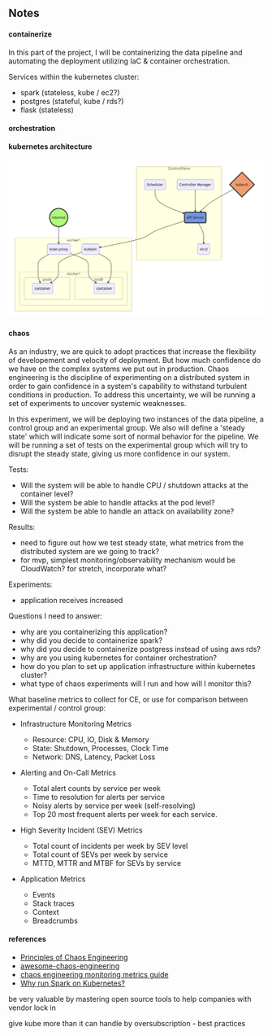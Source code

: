 ## Notes

#### containerize

In this part of the project, I will be containerizing the data pipeline and automating the deployment utilizing IaC & container orchestration.

Services within the kubernetes cluster:

  - spark (stateless, kube / ec2?)
  - postgres (stateful, kube / rds?)
  - flask (stateless)

#### orchestration

**kubernetes architecture**

<p align="center"> 
  <img src="./media/kube_arch.png" alt="kube_arch" width="800px"/>
</p>

#### chaos

As an industry, we are quick to adopt practices that increase the flexibility of developement and velocity of deployment. But how much confidence do we have on the complex systems we put out in production. Chaos engineering is the discipline of experimenting on a distributed system in order to gain confidence in a system's capability to withstand turbulent conditions in production. To address this uncertainty, we will be running a set of experiments to uncover systemic weaknesses.

In this experiment, we will be deploying two instances of the data pipeline, a control group and an experimental group. We also will define a 'steady state' which will indicate some sort of normal behavior for the pipeline. We will be running a set of tests on the experimental group which will try to disrupt the steady state, giving us more confidence in our system.

Tests:

  - Will the system will be able to handle CPU / shutdown attacks at the container level?
  - Will the system be able to handle attacks at the pod level?
  - Will the system be able to handle an attack on availability zone?

Results:

  - need to figure out how we test steady state, what metrics from the distributed system are we going to track?
  - for mvp, simplest monitoring/observability mechanism would be CloudWatch? for stretch, incorporate what?

Experiments:

  - application receives increased 

Questions I need to answer:

  - why are you containerizing this application?
  - why did you decide to containerize spark?
  - why did you decide to containerize postgress instead of using aws rds?
  - why are you using kubernetes for container orchestration?
  - how do you plan to set up application infrastructure within kubernetes cluster?
  - what type of chaos experiments will I run and how will I monitor this?

What baseline metrics to collect for CE, or use for comparison between experimental / control group:

  - Infrastructure Monitoring Metrics

    - Resource: CPU, IO, Disk & Memory
    - State: Shutdown, Processes, Clock Time
    - Network: DNS, Latency, Packet Loss

  - Alerting and On-Call Metrics

    - Total alert counts by service per week
    - Time to resolution for alerts per service
    - Noisy alerts by service per week (self-resolving)
    - Top 20 most frequent alerts per week for each service.

  - High Severity Incident (SEV) Metrics

    - Total count of incidents per week by SEV level
    - Total count of SEVs per week by service
    - MTTD, MTTR and MTBF for SEVs by service

  - Application Metrics

    - Events
    - Stack traces
    - Context
    - Breadcrumbs

#### references

  - [Principles of Chaos Engineering](http://principlesofchaos.org/?lang=ENcontent)
  - [awesome-chaos-engineering](https://github.com/dastergon/awesome-chaos-engineering)
  - [chaos engineering monitoring metrics guide](https://www.gremlin.com/community/tutorials/chaos-engineering-monitoring-metrics-guide/)
  - [Why run Spark on Kubernetes?](https://medium.com/@rachit1arora/why-run-spark-on-kubernetes-51c0ccb39c9b)

be very valuable by mastering open source tools to help companies with vendor lock in

give kube more than it can handle by oversubscription - best practices